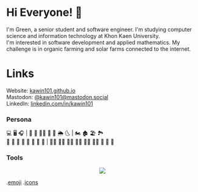 # Hi Everyone! :call_me_hand:	
I'm Green, a senior student and software engineer. I'm studying computer science and information technology at Khon Kaen University. \
I'm interested in software development and applied mathematics. My challenge is in organic farming and solar farms connected to the internet. 

# Links
Website: [kawin101.github.io](https://kawin101.github.io) \
Mastodon: [@kawin101@mastodon.social](https://mastodon.social/@kawin101) \
LinkedIn: [linkedin.com/in/kawin101](https://www.linkedin.com/in/kawin101)

### Persona
:computer:	:desktop_computer:	:headphones:	| :basketball:	:diving_mask: :swimming_man: 
:rainbow:	:ocean:	:sun_behind_rain_cloud:	:last_quarter_moon_with_face:	| :motorcycle:	:derelict_house:	:beach_umbrella:	:national_park:	\
:rice_ball:	:bento:	:curry:	:ramen:	:green_salad:	:sandwich:	:broccoli:	:banana:	| :merman:	:mage_man:	:technologist:	:man_technologist:	:man_student:	:student:	:handshake:	:call_me_hand:	:japanese_goblin:	

### Tools
<p align="center">
  <a href="https://skillicons.dev">
    <img src="https://skillicons.dev/icons?i=cpp,arduino,bash,linux,github,bootstrap,py,django,figma,php,mysql,html,js,nodejs,mongodb"/>
  </a>
 </p>

.[emoji](https://github.com/ikatyang/emoji-cheat-sheet/blob/master/README.md) .[icons](https://github.com/tandpfun/skill-icons) 
